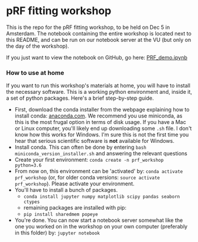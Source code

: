# pRF fitting workshop

This is the repo for the pRF fitting workshop, to be held on Dec 5 in Amsterdam. The notebook containing the entire workshop is located next to this README, and can be run on our notebook server at the VU (but only on the day of the workshop). 

If you just want to view the notebook on GitHub, go here: [PRF_demo.ipynb](PRF_demo.ipynb)

### How to use at home
If you want to run this workshop's materials at home, you will have to install the necessary software. This is a working python environment and, inside it, a set of python packages. Here's a brief step-by-step guide.

- First, download the conda installer from the webpage explaining how to install conda: [anaconda.com](https://conda.io/docs/user-guide/install/download.html). We recommend you use miniconda, as this is the most frugal option in terms of disk usage. If you have a Mac or Linux computer, you'll likely end up downloading some `.sh` file. I don't know how this works for Windows. I'm sure this is not the first time you hear that serious scientific software is **not** available for Windows. 
- Install conda. This can often be done by entering `bash miniconda_version_installer.sh` and answering the relevant questions
- Create your first environment: `conda create -n prf_workshop python=3.6` 
- From now on, this environment can be 'activated' by: `conda activate prf_workshop` (or, for older conda versions: `source activate prf_workshop`). Please activate your environment. 
- You'll have to install a bunch of packages. 
    - `conda install jupyter numpy matplotlib scipy pandas seaborn ctypes`
    - remaining packages are installed with pip:
    - `pip install sharedmem popeye`
- You're done. You can now start a notebook server somewhat like the one you worked on in the workshop on your own computer (preferably in this folder) by: `jupyter notebook`
